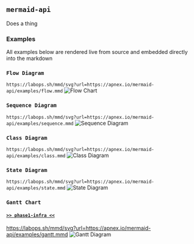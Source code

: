 ## `mermaid-api`
Does a thing

### Examples
All examples below are rendered live from source and embedded directly into the markdown

### `Flow Diagram`
`https://labops.sh/mmd/svg?url=https://apnex.io/mermaid-api/examples/flow.mmd`
![Flow Chart](https://labops.sh/mmd/svg?url=https://apnex.io/mermaid-api/examples/flow.mmd)

### `Sequence Diagram`
`https://labops.sh/mmd/svg?url=https://apnex.io/mermaid-api/examples/sequence.mmd`
![Sequence Diagram](https://labops.sh/mmd/svg?url=https://apnex.io/mermaid-api/examples/sequence.mmd)

### `Class Diagram`
`https://labops.sh/mmd/svg?url=https://apnex.io/mermaid-api/examples/class.mmd`
![Class Diagram](https://labops.sh/mmd/svg?url=https://apnex.io/mermaid-api/examples/class.mmd)

### `State Diagram`
`https://labops.sh/mmd/svg?url=https://apnex.io/mermaid-api/examples/state.mmd`
![State Diagram](https://labops.sh/mmd/svg?url=https://apnex.io/mermaid-api/examples/state.mmd)

### `Gantt Chart`
#### [`>> phase1-infra <<`](phase1-infra/README.md)
https://labops.sh/mmd/svg?url=https://apnex.io/mermaid-api/examples/gantt.mmd
![Gantt Diagram](https://labops.sh/mmd/svg?url=https://apnex.io/mermaid-api/examples/gantt.mmd)

